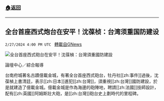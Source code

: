 ###  [:house:返回](README.md)
---


## 全台首座西式炮台在安平！沈葆桢：台湾须重国防建设
`2/27/2024 4:00 PM UTC ` [轉載自GNews](https://gnews.org/articles/2346251)

![全台首座西式砲台在安平！沈葆楨：台灣須重國防建設](https://cdn.ftvnews.com.tw/manasystem/FileData/News/35d9fe10-8cd4-45b4-bf0b-429220831e09.jpg "全台首座西式砲台在安平！沈葆楨：台灣須重國防建設")

論壇中心／綜合報導

台南府城著名古蹟億載金城，有著全台首座西式砲台，牡丹社[[zh:事件]]過後，沈葆楨上書清廷，表示[[zh:日本]]進犯[[zh:台灣]]，須重視[[zh:台灣]]國防建設，於是就建造了億載金城。億載金城是作為海邊的砲陣地，聘請[[zh:法國]]技師設計，配有[[zh:英國]]阿姆斯壯大砲，是[[zh:台灣]]砲台史上劃時代的里程碑。
